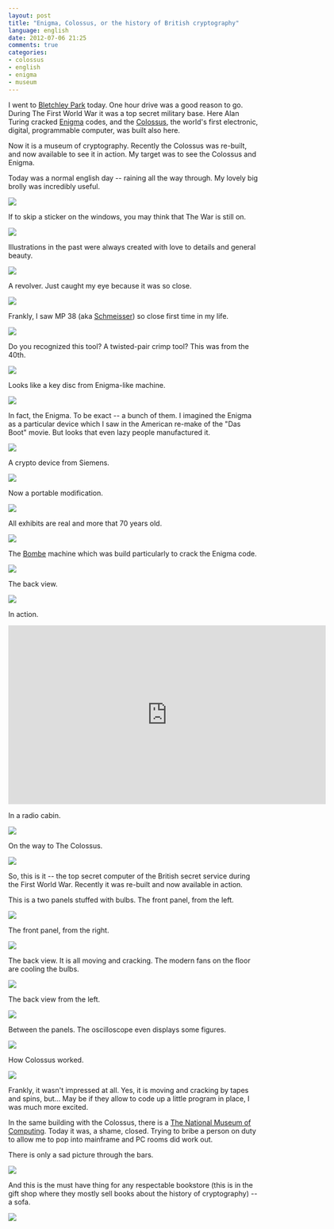 ```yaml
---
layout: post
title: "Enigma, Colossus, or the history of British cryptography"
language: english
date: 2012-07-06 21:25
comments: true
categories: 
- colossus
- english
- enigma
- museum
---
```

I went to [Bletchley Park][] today. One hour drive was a good reason to go. During The First World War it was a top secret military base. Here Alan Turing cracked [Enigma][] codes, and the [Colossus][], the world's first electronic, digital, programmable computer, was built also here.

Now it is a museum of cryptography. Recently the Colossus was re-built, and now available to see it in action. My target was to see the Colossus and Enigma.

[Bletchley Park]: http://www.bletchleypark.org.uk/
[Enigma]: http://en.wikipedia.org/wiki/Enigma_machine
[Colossus]: http://en.wikipedia.org/wiki/Colossus_computer

Today was a normal english day -- raining all the way through. My lovely big brolly was incredibly useful.

![](/images/blog/bletchley-park/IMG_0508.JPG)

If to skip a sticker on the windows, you may think that The War is still on.

![](/images/blog/bletchley-park/IMG_0492.JPG)

Illustrations in the past were always created with love to details and general beauty.  

![](/images/blog/bletchley-park/IMG_0494.JPG)

A revolver. Just caught my eye because it was so close.

![](/images/blog/bletchley-park/IMG_0495.JPG)

Frankly, I saw MP 38 (aka [Schmeisser][]) so close first time in my life.

[Schmeisser]: http://en.wikipedia.org/wiki/MP-36

![](/images/blog/bletchley-park/IMG_0496.JPG)

Do you recognized this tool? A twisted-pair crimp tool? This was from the 40th.

![](/images/blog/bletchley-park/IMG_0498.JPG)

Looks like a key disc from Enigma-like machine.

![](/images/blog/bletchley-park/IMG_0499.JPG)

In fact, the Enigma. To be exact -- a bunch of them. I imagined the Enigma as a particular device which I saw in the American re-make of the "Das Boot" movie. But looks that even lazy people manufactured it. 

![](/images/blog/bletchley-park/IMG_0501.JPG)

A crypto device from Siemens.

![](/images/blog/bletchley-park/IMG_0502.JPG)

Now a portable modification.

![](/images/blog/bletchley-park/IMG_0503.JPG)

All exhibits are real and more that 70 years old.

![](/images/blog/bletchley-park/IMG_0504.JPG)

The [Bombe][] machine which was build particularly to crack the Enigma code.

[Bombe]: http://en.wikipedia.org/wiki/Bombe

![](/images/blog/bletchley-park/IMG_0505.JPG)

The back view.

![](/images/blog/bletchley-park/IMG_0506.JPG)

In action.

<iframe width="640" height="360" src="http://www.youtube.com/embed/yzxyn5G6cno" frameborder="0" allowfullscreen></iframe>

In a radio cabin.

![](/images/blog/bletchley-park/IMG_0509.JPG)

On the way to The Colossus.

![](/images/blog/bletchley-park/IMG_0510.JPG)

So, this is it -- the top secret computer of the British secret service during the First World War. Recently it was re-built and now available in action. 

This is a two panels stuffed with bulbs. The front panel, from the left.

![](/images/blog/bletchley-park/IMG_0512.JPG)

The front panel, from the right.

![](/images/blog/bletchley-park/IMG_0513.JPG)

The back view. It is all moving and cracking. The modern fans on the floor are cooling the bulbs.

![](/images/blog/bletchley-park/IMG_0514.JPG)

The back view from the left.

![](/images/blog/bletchley-park/IMG_0515.JPG)

Between the panels. The oscilloscope even displays some figures.

![](/images/blog/bletchley-park/IMG_0516.JPG)

How Colossus worked.

![](/images/blog/bletchley-park/IMG_0518.JPG)

Frankly, it wasn't impressed at all. Yes, it is moving and cracking by tapes and spins, but... May be if they allow to code up a little program in place, I was much more excited.

In the same building with the Colossus, there is a [The National Museum of Computing][]. Today it was, a shame, closed. Trying to bribe a person on duty to allow me to pop into mainframe and PC rooms did work out.

[The National Museum of Computing]: http://www.tnmoc.org/

There is only a sad picture through the bars.

![](/images/blog/bletchley-park/IMG_0511.JPG)

And this is the must have thing for any respectable bookstore (this is in the gift shop where they mostly sell books about the history of cryptography) -- a sofa.

![](/images/blog/bletchley-park/IMG_0507.JPG)
